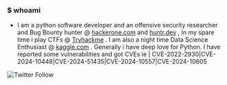 ### $ whoami

- I am a python software developer and an offensive security researcher and Bug Bounty hunter @ [hackerone.com](https://hackerone.com/0xbeven) and [huntr.dev](https://huntr.dev/users/bevennyamande/) , In my spare time i play CTFs @ [Tryhackme](https://tryhackme.com/p/werkzeug) . I am also a night time Data Science Enthusiast @ [kaggle.com](https://www.kaggle.com/bevennyamande) . Generally i have deep love for Python. I have reported some vulnerabilities and got CVEs ie | CVE-2022-2930|CVE-2024-10448|CVE-2024-51435|CVE-2024-10557|CVE-2024-10605

![Twitter Follow](https://img.shields.io/twitter/follow/0xbeven)

